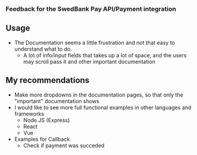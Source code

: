 ### Feedback for the SwedBank Pay API/Payment integration

## Usage
- The Documentation seems a little frustration and not that easy to understand what to do.
    - A lot of info/input fields that takes up a lot of space, and the users may scroll pass it and other important documentation



## My recommendations
- Make more dropdowns in the documentation pages, so that only the "important" documentation shows
- I would like to see more full functional examples in other languages and frameworks
    - Node.JS (Express)
    - React
    - Vue
- Examples for Callback 
    - Check if payment was succeded